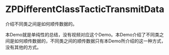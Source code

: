 # ZPDifferentClassTacticTransmitData
介绍不同类之间是如何顺传数据的。

本Demo就是单纯性的总结，没有视频对应这个Demo。本Demo介绍了不同类之间是如何顺传数据的，不同类之间的顺传数据只有本Demo所介绍的这一种方式，没有其他的方式。
